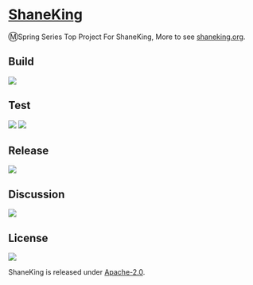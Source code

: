 # [ShaneKing][]
Ⓜ️Spring Series Top Project For ShaneKing, More to see [shaneking.org][].

## Build
[![][travis img]][travis]

## Test
[![][codecov img]][codecov]
[![][codacy img]][codacy]

## Release
[![][mavenbadge img]][mavenbadge]

## Discussion
[![][gitter img]][gitter]

## License
[![][license img]][license]

ShaneKing is released under [Apache-2.0][].


[ShaneKing]: http://shaneking.org/
[shaneking.org]: http://shaneking.org/

[travis]:https://travis-ci.org/ShaneKing/org.shaneking.spring
[travis img]:https://secure.travis-ci.org/ShaneKing/org.shaneking.spring.png

[codecov]:https://codecov.io/gh/ShaneKing/org.shaneking.spring
[codecov img]:https://codecov.io/gh/ShaneKing/org.shaneking.spring/branch/master/graph/badge.svg
[codacy]:https://www.codacy.com/app/ShaneKing/org.shaneking.spring
[codacy img]:https://api.codacy.com/project/badge/grade/e1bcc8a1183c4712913b93055bd508f8

[mavenbadge]:http://search.maven.org/#search%7Cga%7C1%7Cg%3A%22org.shaneking.spring%22%20AND%20a%3A%22org.shaneking.spring%22
[mavenbadge img]:https://maven-badges.herokuapp.com/maven-central/org.shaneking.spring/org.shaneking.spring/badge.svg

[gitter]:https://gitter.im/ShaneKing/org.shaneking.spring?utm_source=badge&utm_medium=badge&utm_campaign=pr-badge
[gitter img]:https://badges.gitter.im/Join%20Chat.svg

[Apache-2.0]: https://opensource.org/licenses/Apache-2.0
[license]:LICENSE
[license img]:https://img.shields.io/badge/License-Apache--2.0-blue.svg

